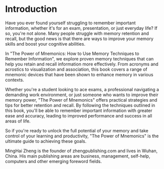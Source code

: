 # Introduction

Have you ever found yourself struggling to remember important information, whether it's for an exam, presentation, or just everyday life? If so, you're not alone. Many people struggle with memory retention and recall, but the good news is that there are ways to improve your memory skills and boost your cognitive abilities.

In "The Power of Mnemonics: How to Use Memory Techniques to Remember Information", we explore proven memory techniques that can help you retain and recall information more effectively. From acronyms and acrostics to visualization and association, this book covers a range of mnemonic devices that have been shown to enhance memory in various contexts.

Whether you're a student looking to ace exams, a professional navigating a demanding work environment, or just someone who wants to improve their memory power, "The Power of Mnemonics" offers practical strategies and tips for better retention and recall. By following the techniques outlined in this book, you'll be able to remember important information with greater ease and accuracy, leading to improved performance and success in all areas of life.

So if you're ready to unlock the full potential of your memory and take control of your learning and productivity, "The Power of Mnemonics" is the ultimate guide to achieving these goals.


MingHai Zheng is the founder of zhengpublishing.com and lives in Wuhan, China. His main publishing areas are business, management, self-help, computers and other emerging foreword fields.
